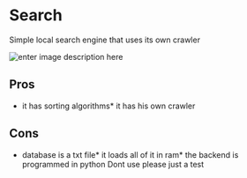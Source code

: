# Search
Simple local search engine that uses its own crawler

![enter image description here](https://imgur.com/Uo5xNV8.png)
## Pros
* it has sorting algorithms* it has his own crawler
## Cons
* database is a txt file* it loads all of it in ram* the backend is programmed in python
Dont use please just a test

